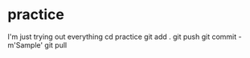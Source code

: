 # practice
 I'm just trying out everything
cd practice
git add .
git push
git commit -m'Sample'
git pull

